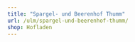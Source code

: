 ```yaml
---
title: "Spargel- und Beerenhof Thumm"
url: /ulm/spargel-und-beerenhof-thumm/
shop: Hofladen
---
```

